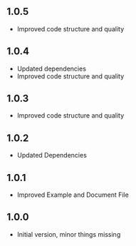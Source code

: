 ## 1.0.5

- Improved code structure and quality

## 1.0.4

- Updated dependencies
- Improved code structure and quality

## 1.0.3

- Improved code structure and quality

## 1.0.2

- Updated Dependencies

## 1.0.1

- Improved Example and Document File

## 1.0.0

- Initial version, minor things missing
